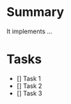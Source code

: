# Summary <!-- 간단한 요약. -->

It implements ...

# Tasks <!-- 해야 할 태스크 체크리스트로 만들기 -->

- [] Task 1
- [] Task 2
- [] Task 3
